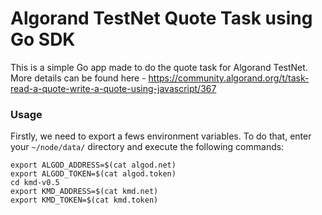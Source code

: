 # Algorand TestNet Quote Task using Go SDK

This is a simple Go app made to do the quote task for Algorand TestNet. More details can be found here - https://community.algorand.org/t/task-read-a-quote-write-a-quote-using-javascript/367

### Usage

Firstly, we need to export a fews environment variables. To do that, enter your `~/node/data/` directory and execute the following commands:

```
export ALGOD_ADDRESS=$(cat algod.net)
export ALGOD_TOKEN=$(cat algod.token)
cd kmd-v0.5
export KMD_ADDRESS=$(cat kmd.net)
export KMD_TOKEN=$(cat kmd.token)
```
